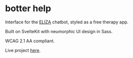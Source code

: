 # botter help

Interface for the [ELIZA](https://www.masswerk.at/elizabot/) chatbot, styled as a free therapy app.

Built on SvelteKit with neumorphic UI design in Sass.

WCAG 2.1 AA compliant.

Live project [here](https://botter-help.netlify.app/).
